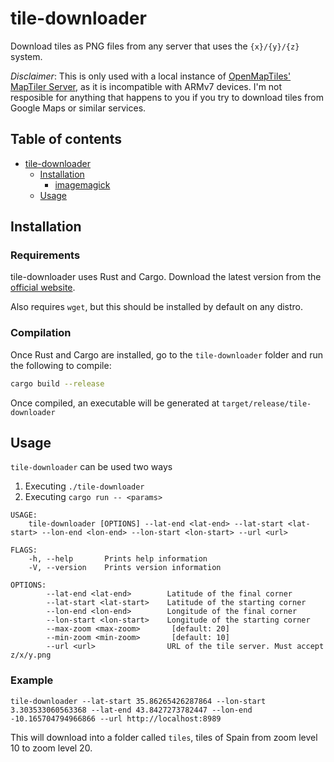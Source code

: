 # tile-downloader

Download tiles as PNG files from any server that uses the `{x}/{y}/{z}` system.

*Disclaimer*: This is only used with a local instance of [OpenMapTiles' MapTiler Server](https://openmaptiles.org/docs/), as it is incompatible with ARMv7 devices. I'm not resposible for anything that happens to you if you try to download tiles from Google Maps or similar services.

## Table of contents

- [tile-downloader](#tile-donwloader)
  - [Installation](#installation)
    - [imagemagick](#imagemagick)
  - [Usage](#usage)

## Installation

### Requirements

tile-downloader uses Rust and Cargo. Download the latest version from the [official website](https://www.rust-lang.org/).

Also requires `wget`, but this should be installed by default on any distro.

### Compilation

Once Rust and Cargo are installed, go to the `tile-downloader` folder and run the following to compile:

```bash
cargo build --release
```

Once compiled, an executable will be generated at `target/release/tile-downloader`

## Usage

`tile-downloader` can be used two ways

1. Executing `./tile-downloader`
2. Executing `cargo run -- <params>`

```
USAGE:
    tile-downloader [OPTIONS] --lat-end <lat-end> --lat-start <lat-start> --lon-end <lon-end> --lon-start <lon-start> --url <url>

FLAGS:
    -h, --help       Prints help information
    -V, --version    Prints version information

OPTIONS:
        --lat-end <lat-end>        Latitude of the final corner
        --lat-start <lat-start>    Latitude of the starting corner
        --lon-end <lon-end>        Longitude of the final corner
        --lon-start <lon-start>    Longitude of the starting corner
        --max-zoom <max-zoom>       [default: 20]
        --min-zoom <min-zoom>       [default: 10]
        --url <url>                URL of the tile server. Must accept z/x/y.png
```

### Example

```
tile-downloader --lat-start 35.86265426287864 --lon-start 3.303533060563368 --lat-end 43.8427273782447 --lon-end -10.165704794966866 --url http://localhost:8989
```

This will download into a folder called `tiles`, tiles of Spain from zoom level 10 to zoom level 20.
